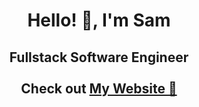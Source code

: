 <h1 style='border-bottom: none;' align='center'>Hello! 👋, I'm Sam</h1>
<h2 style='border-bottom: none' align='center'>
    Fullstack Software Engineer
    <br>
    <br>
    Check out <a href='https://s3same.github.io'> My Website 👀 <a>
</h2>
